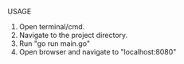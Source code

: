 USAGE
1. Open terminal/cmd.
2. Navigate to the project directory.
3. Run "go run main.go"
4. Open browser and navigate to "localhost:8080"
